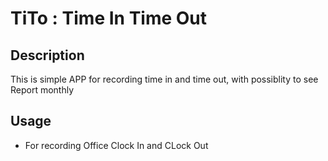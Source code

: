 # TiTo : Time In Time Out

## Description
This is simple APP for recording time in and time out, with possiblity to see Report monthly
## Usage
- For recording Office Clock In and CLock Out

```